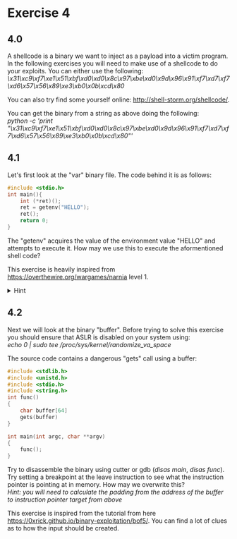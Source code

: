 # Exercise 4
## 4.0
A shellcode is a binary we want to inject as a payload into a victim program. In the following exercises you will need to make use of a shellcode to do your exploits. You can either use the following:
*\x31\xc9\xf7\xe1\x51\xbf\xd0\xd0\x8c\x97\xbe\xd0\x9d\x96\x91\xf7\xd7\xf7\xd6\x57\x56\x89\xe3\xb0\x0b\xcd\x80*

You can also try find some yourself online: http://shell-storm.org/shellcode/.

You can get the binary from a string as above doing the following:<br>
*python -c 'print "\x31\xc9\xf7\xe1\x51\xbf\xd0\xd0\x8c\x97\xbe\xd0\x9d\x96\x91\xf7\xd7\xf7\xd6\x57\x56\x89\xe3\xb0\x0b\xcd\x80"'*

## 4.1
Let's first look at the "var" binary file. The code behind it is as follows:<br>
```c
#include <stdio.h>
int main(){
    int (*ret)();
    ret = getenv("HELLO");
    ret();
    return 0;
}
```
The "getenv" acquires the value of the environment value "HELLO" and attempts to execute it. How may we use this to execute the aformentioned shell code?

This exercise is heavily inspired from https://overthewire.org/wargames/narnia level 1.
<details>
<summary>Hint</summary>
<i>export HELLO=`...`</i>
</details>

## 4.2
Next we will look at the binary "buffer". Before trying to solve this exercise you should ensure that ASLR is disabled on your system using:<br>
*echo 0 | sudo tee /proc/sys/kernel/randomize_va_space*

The source code contains a dangerous "gets" call using a buffer:
```c
#include <stdlib.h>
#include <unistd.h>
#include <stdio.h>
#include <string.h>
int func()
{
    char buffer[64]
    gets(buffer)
}

int main(int argc, char **argv)
{
    func();
}
```
Try to disassemble the binary using cutter or gdb (*disas main*, *disas func*). Try setting a breakpoint at the leave instruction to see what the instruction pointer is pointing at in memory. How may we overwrite this?<br>
*Hint: you will need to calculate the padding from the address of the buffer to instruction pointer target from above*

This exercise is inspired from the tutorial from here https://0xrick.github.io/binary-exploitation/bof5/. You can find a lot of clues as to how the input should be created.